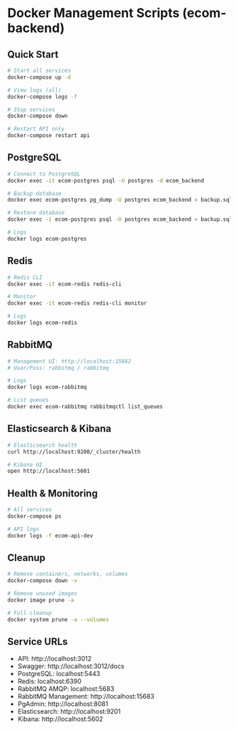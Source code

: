 # Docker Management Scripts (ecom-backend)

## Quick Start

```bash
# Start all services
docker-compose up -d

# View logs (all)
docker-compose logs -f

# Stop services
docker-compose down

# Restart API only
docker-compose restart api
```

## PostgreSQL

```bash
# Connect to PostgreSQL
docker exec -it ecom-postgres psql -U postgres -d ecom_backend

# Backup database
docker exec ecom-postgres pg_dump -U postgres ecom_backend > backup.sql

# Restore database
docker exec -i ecom-postgres psql -U postgres ecom_backend < backup.sql

# Logs
docker logs ecom-postgres
```

## Redis

```bash
# Redis CLI
docker exec -it ecom-redis redis-cli

# Monitor
docker exec -it ecom-redis redis-cli monitor

# Logs
docker logs ecom-redis
```

## RabbitMQ

```bash
# Management UI: http://localhost:15682
# User/Pass: rabbitmq / rabbitmq

# Logs
docker logs ecom-rabbitmq

# List queues
docker exec ecom-rabbitmq rabbitmqctl list_queues
```

## Elasticsearch & Kibana

```bash
# Elasticsearch health
curl http://localhost:9200/_cluster/health

# Kibana UI
open http://localhost:5601
```

## Health & Monitoring

```bash
# All services
docker-compose ps

# API logs
docker logs -f ecom-api-dev
```

## Cleanup

```bash
# Remove containers, networks, volumes
docker-compose down -v

# Remove unused images
docker image prune -a

# Full cleanup
docker system prune -a --volumes
```

## Service URLs

- API: http://localhost:3012
- Swagger: http://localhost:3012/docs
- PostgreSQL: localhost:5443
- Redis: localhost:6390
- RabbitMQ AMQP: localhost:5683
- RabbitMQ Management: http://localhost:15683
- PgAdmin: http://localhost:8081
- Elasticsearch: http://localhost:9201
- Kibana: http://localhost:5602

